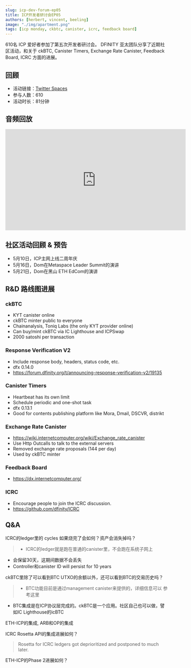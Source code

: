 ```yaml
---
slug: icp-dev-forum-ep05
title: ICP开发者研讨会EP05
authors: [herbert, vincent, beeling]
image: "./img/apartment.png"
tags: [icp monday, ckbtc, canister, icrc, feedback board]
---
```


610名 ICP 爱好者参加了第五次开发者研讨会。 DFINITY 亚太团队分享了近期社区活动，和关于 ckBTC, Canister Timers, Exchange Rate Canister, Feedback Board, ICRC 方面的进展。

<!--truncate-->

## 回顾

- 活动链接：[Twitter Spaces](https://twitter.com/herbertyang/status/1655377552851218433)
- 参与人数：610
- 活动时长：81分钟

## 音频回放

<iframe width="560" height="315" src="https://www.youtube.com/embed/suKTL2rGoU8?si=nBx6AtfQQf8x9P8Z" title="YouTube video player" frameborder="0" allow="accelerometer; autoplay; clipboard-write; encrypted-media; gyroscope; picture-in-picture; web-share" allowfullscreen></iframe>

## 社区活动回顾 & 预告

- 5月10日，ICP主网上线二周年庆
- 5月16日，Dom在Metaspace Leader Summit的演讲
- 5月21日，Dom在黑山 ETH EdCom的演讲

## R&D 路线图进展

### ckBTC

- KYT canister online
- ckBTC minter public to everyone
- Chainanalysis, Toniq Labs (the only KYT provider online)
- Can buy/mint ckBTC via IC Lighthouse and ICPSwap
- 2000 satoshi per transaction

### Response Verification V2

- Include response body, headers, status code, etc.
- dfx 0.14.0
- https://forum.dfinity.org/t/announcing-response-verification-v2/19135

### Canister Timers

- Heartbeat has its own limit
- Schedule periodic and one-shot task
- dfx 0.13.1
- Good for contents publishing platform like Mora, Dmail, DSCVR, distrikt

### Exchange Rate Canister

- https://wiki.internetcomputer.org/wiki/Exchange_rate_canister
- Use Http Outcalls to talk to the external servers
- Removed exchange rate proposals (144 per day)
- Used by ckBTC minter

### Feedback Board

- https://dx.internetcomputer.org/

### ICRC

- Encourage people to join the ICRC discussion.
- https://github.com/dfinity/ICRC

## Q&A

ICRC的ledger里的 cycles 如果烧完了会如何？资产会消失掉吗？
>- ICRC的ledger就是跑在普通的canister里，不会跑在系统子网上
- 会保留30天，这期间数据不会丢失
- Controller和canister ID will persist for 10 years

ckBTC里除了可以看到BTC UTXO的余额以外，还可以看到BTC的交易历史吗？
>- BTC功能目前是通过management canister来提供的，详细信息可以 参考这里
- BTC集成是在ICP协议层完成的。ckBTC是一个应用。社区自己也可以做，譬如IC Lighthouse的icBTC

ETH-ICP的集成, ARB和OP的集成

ICRC Rosetta API的集成进展如何？
>Rosetta for ICRC ledgers got deprioritized and postponed to much later.

ETH-ICP的Phase 2进展如何？
